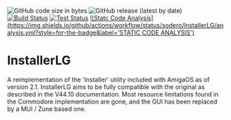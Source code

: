 ![GitHub code size in bytes](https://img.shields.io/github/languages/code-size/sodero/InstallerLG?style=for-the-badge)
![GitHub release (latest by date)](https://img.shields.io/github/v/release/sodero/InstallerLG?style=for-the-badge)
[![Build Status](https://img.shields.io/github/actions/workflow/status/sodero/InstallerLG/build.yml?style=for-the-badge)](https://github.com/sodero/InstallerLG/actions/workflows/build.yml)
[![Test Status](https://img.shields.io/github/actions/workflow/status/sodero/InstallerLG/test.yml?style=for-the-badge&label=TEST)](https://github.com/sodero/InstallerLG/actions/workflows/test.yml)
[![Statc Code Analysis](https://img.shields.io/github/actions/workflow/status/sodero/InstallerLG/analysis.yml?style=for-the-badge&label='STATIC CODE ANALYSIS')](https://github.com/sodero/InstallerLG/actions/workflows/analysis.yml)

# InstallerLG

A reimplementation of the 'Installer' utility included with AmigaOS as of
version 2.1. InstallerLG aims to be fully compatible with the original as
described in the V44.10 documentation. Most resource limitations found in
the Commodore implementation are gone, and the GUI has been replaced by a
MUI / Zune based one.
